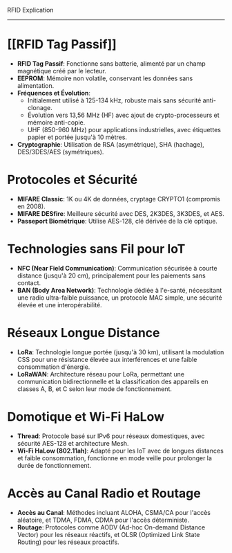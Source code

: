 RFID Explication
***
# [[RFID Tag Passif]]

- **RFID Tag Passif**: Fonctionne sans batterie, alimenté par un champ magnétique créé par le lecteur.
- **EEPROM**: Mémoire non volatile, conservant les données sans alimentation.
- **Fréquences et Évolution**:
    - Initialement utilisé à 125-134 kHz, robuste mais sans sécurité anti-clonage.
    - Évolution vers 13,56 MHz (HF) avec ajout de crypto-processeurs et mémoire anti-copie.
    - UHF (850-960 MHz) pour applications industrielles, avec étiquettes papier et portée jusqu'à 10 mètres.
- **Cryptographie**: Utilisation de RSA (asymétrique), SHA (hachage), DES/3DES/AES (symétriques).

# Protocoles et Sécurité

- **MIFARE Classic**: 1K ou 4K de données, cryptage CRYPTO1 (compromis en 2008).
- **MIFARE DESfire**: Meilleure sécurité avec DES, 2K3DES, 3K3DES, et AES.
- **Passeport Biométrique**: Utilise AES-128, clé dérivée de la clé optique.

# Technologies sans Fil pour IoT

- **NFC (Near Field Communication)**: Communication sécurisée à courte distance (jusqu'à 20 cm), principalement pour les paiements sans contact.
- **BAN (Body Area Network)**: Technologie dédiée à l'e-santé, nécessitant une radio ultra-faible puissance, un protocole MAC simple, une sécurité élevée et une interopérabilité.

# Réseaux Longue Distance

- **LoRa**: Technologie longue portée (jusqu'à 30 km), utilisant la modulation CSS pour une résistance élevée aux interférences et une faible consommation d'énergie.
- **LoRaWAN**: Architecture réseau pour LoRa, permettant une communication bidirectionnelle et la classification des appareils en classes A, B, et C selon leur mode de fonctionnement.

# Domotique et Wi-Fi HaLow

- **Thread**: Protocole basé sur IPv6 pour réseaux domestiques, avec sécurité AES-128 et architecture Mesh.
- **Wi-Fi HaLow (802.11ah)**: Adapté pour les IoT avec de longues distances et faible consommation, fonctionne en mode veille pour prolonger la durée de fonctionnement.

# Accès au Canal Radio et Routage

- **Accès au Canal**: Méthodes incluant ALOHA, CSMA/CA pour l'accès aléatoire, et TDMA, FDMA, CDMA pour l'accès déterministe.
- **Routage**: Protocoles comme AODV (Ad-hoc On-demand Distance Vector) pour les réseaux réactifs, et OLSR (Optimized Link State Routing) pour les réseaux proactifs.
